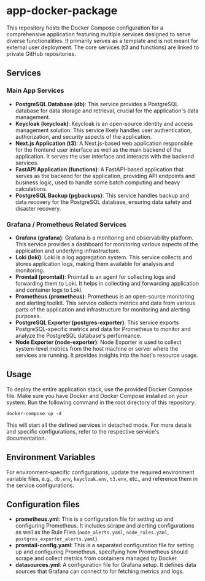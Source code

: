 # app-docker-package

This repository hosts the Docker Compose configuration for a comprehensive application featuring multiple services designed to serve diverse functionalities. It primarily serves as a template and is not meant for external user deployment. The core services (t3 and functions) are linked to private GitHub repositories.


## Services
### Main App Services
- **PostgreSQL Database (db)**: This service provides a PostgreSQL database for data storage and retrieval, crucial for the application's data management.
- **Keycloak (keycloak)**: Keycloak is an open-source identity and access management solution. This service likely handles user authentication, authorization, and security aspects of the application.
- **Next.js Application (t3)**: A Next.js-based web application responsible for the frontend user interface as well as the main backend of the application. It serves the user interface and interacts with the backend services.
- **FastAPI Application (functions)**: A FastAPI-based application that serves as the backend for the application, providing API endpoints and business logic, used to handle some batch computing and heavy calculations.
- **PostgreSQL Backup (pgbackups)**: This service handles backup and data recovery for the PostgreSQL database, ensuring data safety and disaster recovery.
### Grafana / Prometheus Related Services
- **Grafana (grafana)**: Grafana is a monitoring and observability platform. This service provides a dashboard for monitoring various aspects of the application and underlying infrastructure.
- **Loki (loki)**: Loki is a log aggregation system. This service collects and stores application logs, making them available for analysis and monitoring.
- **Promtail (promtail)**: Promtail is an agent for collecting logs and forwarding them to Loki. It helps in collecting and forwarding application and container logs to Loki.
- **Prometheus (prometheus)**: Prometheus is an open-source monitoring and alerting toolkit. This service collects metrics and data from various parts of the application and infrastructure for monitoring and alerting purposes.
- **PostgreSQL Exporter (postgres-exporter)**: This service exports PostgreSQL-specific metrics and data for Prometheus to monitor and analyze the PostgreSQL database's performance.
- **Node Exporter (node-exporter)**: Node Exporter is used to collect system-level metrics from the host machine or server where the services are running. It provides insights into the host's resource usage.

## Usage
To deploy the entire application stack, use the provided Docker Compose file. Make sure you have Docker and Docker Compose installed on your system. Run the following command in the root directory of this repository:
```
docker-compose up -d
```
This will start all the defined services in detached mode. For more details and specific configurations, refer to the respective service's documentation.

## Environment Variables
For environment-specific configurations, update the required environment variable files, e.g., `db.env`, `keycloak.env`, `t3.env`, etc., and reference them in the service configurations.

## Configuration files
- **prometheus.yml**: This is a configuration file for setting up and configuring Prometheus. It includes scrape and alerting configurations as well as the Rule Files (`node_alerts.yaml`, `node_rules.yaml`, `postgres_exporter_alerts.yaml`).
- **promtail-config.yaml**: This is a separated configuration file for setting up and configuring Prometheus, specifying how Prometheus should scrape and collect metrics from containers managed by Docker.
- **datasources.yml**: A configuration file for Grafana setup. It defines data sources that Grafana can connect to for fetching metrics and logs.

